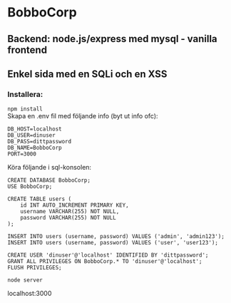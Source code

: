 # BobboCorp
## Backend: node.js/express med mysql - vanilla frontend
## Enkel sida med en SQLi och en XSS

### Installera:

```npm install``` <br>
Skapa en .env fil med följande info (byt ut info ofc):
```
DB_HOST=localhost
DB_USER=dinuser
DB_PASS=dittpassword
DB_NAME=BobboCorp
PORT=3000
```

Köra följande i sql-konsolen:

```
CREATE DATABASE BobboCorp;
USE BobboCorp;

CREATE TABLE users (
    id INT AUTO_INCREMENT PRIMARY KEY,
    username VARCHAR(255) NOT NULL,
    password VARCHAR(255) NOT NULL
);

INSERT INTO users (username, password) VALUES ('admin', 'admin123');
INSERT INTO users (username, password) VALUES ('user', 'user123');

CREATE USER 'dinuser'@'localhost' IDENTIFIED BY 'dittpassword';
GRANT ALL PRIVILEGES ON BobboCorp.* TO 'dinuser'@'localhost';
FLUSH PRIVILEGES;
```

```
node server
```

localhost:3000

